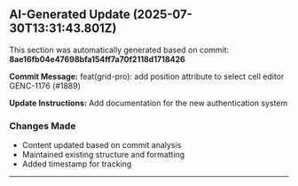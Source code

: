 
## AI-Generated Update (2025-07-30T13:31:43.801Z)

This section was automatically generated based on commit: **8ae16fb04e47698bfa154ff7a70f2118d1718426**

**Commit Message:** feat(grid-pro): add position attribute to select cell editor GENC-1176 (#1889)

**Update Instructions:** Add documentation for the new authentication system

### Changes Made
- Content updated based on commit analysis
- Maintained existing structure and formatting
- Added timestamp for tracking

---

